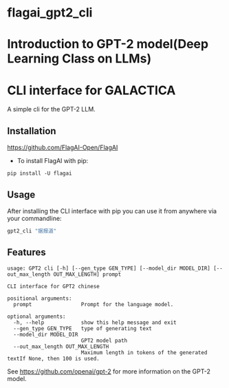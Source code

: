 # flagai_gpt2_cli

# Introduction to GPT-2 model(Deep Learning Class on LLMs)


# CLI interface for GALACTICA
A simple cli for the GPT-2 LLM. 

## Installation 

https://github.com/FlagAI-Open/FlagAI

- To install FlagAI with pip:
```shell
pip install -U flagai
```
## Usage
After installing the CLI interface with pip you can use it from anywhere via your commandline:
```bash
gpt2_cli "据报道"
```

## Features

```
usage: GPT2 cli [-h] [--gen_type GEN_TYPE] [--model_dir MODEL_DIR] [--out_max_length OUT_MAX_LENGTH] prompt

CLI interface for GPT2 chinese

positional arguments:
  prompt                Prompt for the language model.

optional arguments:
  -h, --help            show this help message and exit
  --gen_type GEN_TYPE   type of generating text
  --model_dir MODEL_DIR
                        GPT2 model path
  --out_max_length OUT_MAX_LENGTH
                        Maximum length in tokens of the generated textIf None, then 100 is used.
```
See https://github.com/openai/gpt-2 for more information on the GPT-2 model.
